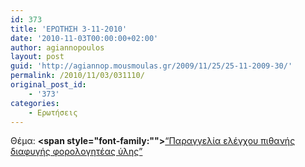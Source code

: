 ```yaml
---
id: 373
title: 'ΕΡΩΤΗΣΗ 3-11-2010'
date: '2010-11-03T00:00:00+02:00'
author: agiannopoulos
layout: post
guid: 'http://agiannop.mousmoulas.gr/2009/11/25/25-11-2009-30/'
permalink: /2010/11/03/031110/
original_post_id:
    - '373'
categories:
    - Ερωτήσεις
---
```


Θέμα: **<span style="font-family:""></span>**[“Παραγγελία ελέγχου πιθανής διαφυγής φορολογητέας ύλης” ](/wp-content/uploads/2009/11/031110_dikaiosini.pdf)